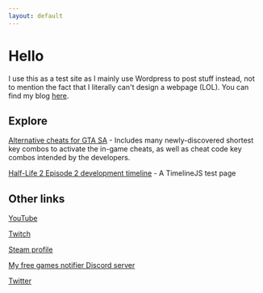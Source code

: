 ```yaml
---
layout: default
---
```


<h1>Hello</h1>

<p>I use this as a test site as I mainly use Wordpress to post stuff instead, not to mention the fact that I literally can't design a webpage (LOL). You can find my blog <a href="http://chemistzombie.wordpress.com">here</a>.</p>
<h2>Explore</h2>
<p><a href="sanandreasaltcheats.html">Alternative cheats for GTA SA</a> - Includes many newly-discovered shortest key combos to activate the in-game cheats, as well as cheat code key combos intended by the developers.</p>
<p><a href="hl2ep2timeline.html">Half-Life 2 Episode 2 development timeline</a> - A TimelineJS test page</p>
<h2>Other links</h2>
<p><a href="https://youtube.com/user/TheYetiProjectDTSS">YouTube</a></p>
<p><a href="https://www.twitch.tv/chemistzombie">Twitch</a></p>
<p><a href="https://steamcommunity.com/profiles/76561194001942516">Steam profile</a></p>
<p><a href="https://discord.gg/jeg5fSP">My free games notifier Discord server</a></p>
<p><a href="https://twitter.com/ChemistZombie">Twitter</a></p>
